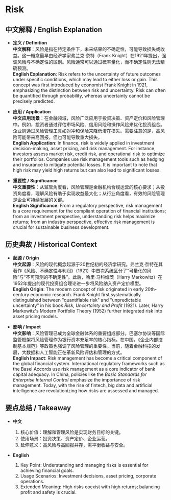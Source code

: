 # Risk

## 中文解释 / English Explanation

* **定义 / Definition**  
  **中文解释**：风险是指在特定条件下，未来结果的不确定性，可能导致损失或收益。这一概念最早由经济学家弗兰克·奈特（Frank Knight）在1921年提出，强调风险与不确定性的区别。风险通常可以通过概率量化，而不确定性则无法精确预测。  
  **English Explanation**: Risk refers to the uncertainty of future outcomes under specific conditions, which may lead to either loss or gain. This concept was first introduced by economist Frank Knight in 1921, emphasizing the distinction between risk and uncertainty. Risk can often be quantified through probability, whereas uncertainty cannot be precisely predicted.

* **应用 / Application**  
  **中文应用场景**：在金融领域，风险广泛应用于投资决策、资产定价和风险管理中。例如，投资者通过评估市场风险、信用风险和操作风险来优化投资组合。企业则通过风险管理工具如对冲和保险来降低潜在损失。需要注意的是，高风险可能带来高回报，但也可能导致重大损失。  
  **English Application**: In finance, risk is widely applied in investment decision-making, asset pricing, and risk management. For instance, investors assess market risk, credit risk, and operational risk to optimize their portfolios. Companies use risk management tools such as hedging and insurance to mitigate potential losses. It is important to note that high risk may yield high returns but can also lead to significant losses.

* **重要性 / Significance**  
  **中文重要性**：从监管角度看，风险管理是金融机构合规运营的核心要求；从投资角度看，理解风险有助于实现收益最大化；从行业角度看，有效的风险管理是企业可持续发展的关键。  
  **English Significance**: From a regulatory perspective, risk management is a core requirement for the compliant operation of financial institutions; from an investment perspective, understanding risk helps maximize returns; from an industry perspective, effective risk management is crucial for sustainable business development.

## 历史典故 / Historical Context

* **起源 / Origin**  
  **中文起源**：风险的现代概念起源于20世纪初的经济学研究。弗兰克·奈特在其著作《风险、不确定性与利润》（1921）中首次系统区分了“可量化的风险”与“不可预测的不确定性”。此后，哈里·马科维茨（Harry Markowitz）在1952年提出的现代投资组合理论进一步将风险纳入资产定价模型。  
  **English Origin**: The modern concept of risk originated in early 20th-century economic research. Frank Knight first systematically distinguished between "quantifiable risk" and "unpredictable uncertainty" in his book *Risk, Uncertainty and Profit* (1921). Later, Harry Markowitz's Modern Portfolio Theory (1952) further integrated risk into asset pricing models.

* **影响 / Impact**  
  **中文影响**：风险管理已成为全球金融体系的重要组成部分。巴塞尔协议等国际监管框架将风险管理作为银行资本充足率的核心指标。在中国，《企业内部控制基本规范》等政策也强调了风险管理的重要性。当前，随着金融科技的发展，大数据和人工智能正在革新风险评估和管理的方式。  
  **English Impact**: Risk management has become a critical component of the global financial system. International regulatory frameworks such as the Basel Accords use risk management as a core indicator of bank capital adequacy. In China, policies like the *Basic Standards for Enterprise Internal Control* emphasize the importance of risk management. Today, with the rise of fintech, big data and artificial intelligence are revolutionizing how risks are assessed and managed.

## 要点总结 / Takeaway

* **中文**  
  1. 核心价值：理解和管理风险是实现财务目标的关键。
  2. 使用场景：投资决策、资产定价、企业运营。
  3. 延伸意义：高风险与高回报并存，需平衡收益与安全。

* **English**  
  1. Key Point: Understanding and managing risks is essential for achieving financial goals.
  2. Usage Scenarios: Investment decisions, asset pricing, corporate operations.
  3. Extended Meaning: High risks coexist with high returns; balancing profit and safety is crucial.